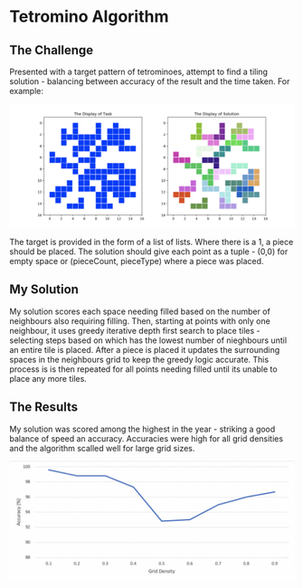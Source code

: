 # Tetromino Algorithm

## The Challenge
Presented with a target pattern of tetrominoes, attempt to find a tiling solution - balancing between accuracy of the result and the time taken. For example:

![Example](/Images/Example.png)

The target is provided in the form of a list of lists. Where there is a 1, a piece should be placed. The solution should give each point as a tuple - (0,0) for empty space or (pieceCount, pieceType) where a piece was placed.

## My Solution
My solution scores each space needing filled based on the number of neighbours also requiring filling. Then, starting at points with only one neighbour, it uses greedy iterative depth first search to place tiles - selecting steps based on which has the lowest number of nieghbours until an entire tile is placed. After a piece is placed it updates the surrounding spaces in the neighbours grid to keep the greedy logic accurate. This process is is then repeated for all points needing filled until its unable to place any more tiles.

## The Results
My solution was scored among the highest in the year - striking a good balance of speed an accuracy. Accuracies were high for all grid densities and the algorithm scalled well for large grid sizes.

![Result](/Images/Results.png)
